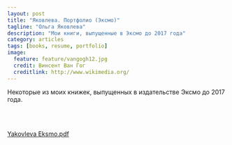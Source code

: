 ```yaml
---
layout: post
title: "Яковлева. Портфолио (Эксмо)"
tagline: "Ольга Яковлева"
description: "Мои книги, выпущенные в Эксмо до 2017 года"
category: articles
tags: [books, resume, portfolio]
image:
  feature: feature/vangogh12.jpg
  credit: Винсент Ван Гог
  creditlink: http://www.wikimedia.org/
---
```

Некоторые из моих книжек, выпущенных в издательстве Эксмо до 2017 года.

<br/>
<br/>

<a href="{{ site.url }}/images/Yakovleva Eksmo.pdf">Yakovleva Eksmo.pdf</a>

